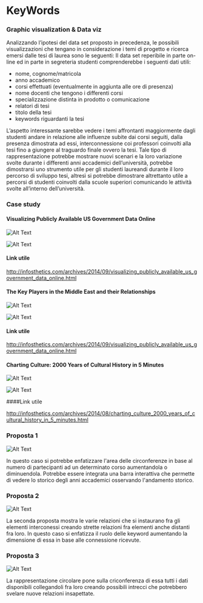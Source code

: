 # KeyWords

### Graphic visualization & Data viz

Analizzando l’ipotesi del data set proposto in precedenza, le possibili visualizzazioni che tengano in considerazione i temi di progetto e ricerca emersi dalle tesi di laurea sono le seguenti:
Il data set reperibile in parte on-line ed in parte in segreteria studenti comprenderebbe i seguenti dati utili:

- nome, cognome/matricola
- anno accademico
- corsi effettuati (eventualmente in aggiunta alle ore di presenza)
- nome docenti che tengono i differenti corsi
- specializzazione distinta in prodotto o comunicazione
- relatori di tesi
- titolo della tesi
- keywords riguardanti la tesi

L’aspetto interessante sarebbe vedere i temi affrontanti  maggiormente dagli studenti andare in relazione alle influenze subite dai corsi seguiti, dalla presenza dimostrata ad essi, interconnessione coi professori coinvolti alla tesi fino a giungere al traguardo finale ovvero la tesi.
Tale tipo di rappresentazione potrebbe mostrare nuovi scenari e la loro variazione svolte durante i differenti anni accademici dell’università, potrebbe dimostrarsi uno strumento utile per gli studenti laureandi durante il loro percorso di sviluppo tesi, altresì si potrebbe dimostrare altrettanto utile a percorsi di studenti coinvolti dalla scuole superiori comunicando le attività svolte all’interno dell’università.



### Case study

#### Visualizing Publicly Available US Government Data Online

 ![Alt Text](http://i.imgur.com/sBZcxGq.jpg)
 
  ![Alt Text](http://i.imgur.com/8hJ857Z.jpg)



#### Link utile

http://infosthetics.com/archives/2014/09/visualizing_publicly_available_us_government_data_online.html


#### The Key Players in the Middle East and their Relationships

 ![Alt Text](http://i.imgur.com/FEP4VQN.jpg)
 
  ![Alt Text](http://i.imgur.com/QxHNqjx.jpg)


#### Link utile

http://infosthetics.com/archives/2014/09/visualizing_publicly_available_us_government_data_online.html



#### Charting Culture: 2000 Years of Cultural History in 5 Minutes

 ![Alt Text](http://i.imgur.com/KqfRU2O.jpg)
 
  ![Alt Text](http://i.imgur.com/SZ6G71y.jpg)



####Link utile

http://infosthetics.com/archives/2014/08/charting_culture_2000_years_of_cultural_history_in_5_minutes.html


### Proposta 1

![Alt Text](http://i.imgur.com/dmIRSuR.jpg)


In questo caso si potrebbe enfatizzare l'area delle circonferenze in base al numero di partecipanti ad un determinato corso aumentandola o diminuendola.
Potrebbe essere integrata una barra interattiva che permette di vedere lo storico degli anni accademici osservando l'andamento storico.



### Proposta 2

![Alt Text](http://i.imgur.com/Pisfq2g.png)


La seconda proposta mostra le varie relazioni che si instaurano fra gli elementi interconessi creando strette relazioni fra elementi anche distanti fra loro.
In questo caso si enfatizza il ruolo delle keyword aumentando la dimensione di essa in base alle connessione ricevute.


### Proposta 3

![Alt Text](http://i.imgur.com/y5Ss0VQ.jpg)

La rappresentazione circolare pone sulla criconferenza di essa tutti i dati disponibili collegandoli fra loro creando possibili intrecci che potrebbero svelare nuove relazioni insapettate.


